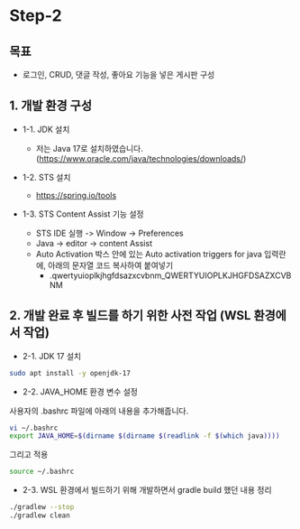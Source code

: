 # Step-2

## 목표 
* 로그인, CRUD, 댓글 작성, 좋아요 기능을 넣은 게시판 구성

## 1. 개발 환경 구성

* 1-1. JDK 설치
    * 저는 Java 17로 설치하였습니다. (https://www.oracle.com/java/technologies/downloads/)

* 1-2. STS 설치
    * https://spring.io/tools

* 1-3. STS Content Assist 기능 설정
    * STS IDE 실행 -> Window -> Preferences
    * Java -> editor -> content Assist
    * Auto Activation 박스 안에 있는 Auto activation triggers for java 입력란에, 아래의 문자열 코드 복사하여 붙여넣기
        * .qwertyuioplkjhgfdsazxcvbnm_QWERTYUIOPLKJHGFDSAZXCVBNM

## 2. 개발 완료 후 빌드를 하기 위한 사전 작업 (WSL 환경에서 작업)

* 2-1. JDK 17 설치
```sh
sudo apt install -y openjdk-17
```

* 2-2. JAVA_HOME 환경 변수 설정

사용자의 .bashrc 파일에 아래의 내용을 추가해줍니다.
```sh
vi ~/.bashrc
export JAVA_HOME=$(dirname $(dirname $(readlink -f $(which java))))
```

그리고 적용
```sh
source ~/.bashrc
```

* 2-3. WSL 환경에서 빌드하기 위해 개발하면서 gradle build 했던 내용 정리

```sh
./gradlew --stop
./gradlew clean
```